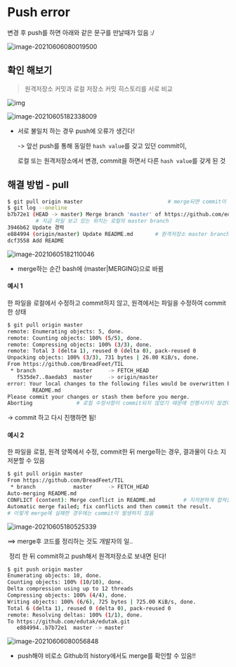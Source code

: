 # Push error

변경 후 push를 하면 아래와 같은 문구를 만날때가 있음 :/

![image-20210606080019500](../../../../AppData/Roaming/Typora/typora-user-images/image-20210606080019500.png)



## 확인 해보기

> 원격저장소 커밋과 로컬 저장소 커밋 히스토리를 서로 비교

![img](https://lh6.googleusercontent.com/ewlxzYgVxnKQfPY4QMcPWsAodW6MJByi-OJIf8JzaGYkp8WO88U5v2nYtZlIjuA3su4A7XtL9AcqAgKJp0j4GI6rHcuWj4g7b9Y40obd28r95Ahmo4Q0xV3pIvRayLcz65SDV6Gm)

![image-20210605182338009](../../../../AppData/Roaming/Typora/typora-user-images/image-20210605182338009.png)

- 서로 불일치 하는 경우 push에 오류가 생긴다!

  -> 앞선 push를 통해 동일한 `hash value`를 갖고 있던 commit이, 

     로컬 또는 원격저장소에서 변경, commit을 하면서 다른 `hash value`를 갖게 된 것





## 해결 방법 - pull

```bash
$ git pull origin master                           # merge되면 commit이 발생함
$ git log --oneline
b7b72e1 (HEAD -> master) Merge branch 'master' of https://github.com/edutak/edutak  
		 # 지금 파일 보고 있는 위치는 로컬의 master branch
3946b62 Update 경력
e884994 (origin/master) Update README.md       # 원격저장소 master branch에서 commit 이력   
dcf3558 Add README
```

![image-20210605182110046](../../../../AppData/Roaming/Typora/typora-user-images/image-20210605182110046.png)

- merge하는 순간 bash에 (master|MERGING)으로 바뀜



#### 예시 1

한 파일을 로컬에서 수정하고 commit하지 않고, 원격에서는 파일을 수정하여 commit한 상태

```bash
$ git pull origin master
remote: Enumerating objects: 5, done.
remote: Counting objects: 100% (5/5), done.
remote: Compressing objects: 100% (3/3), done.
remote: Total 3 (delta 1), reused 0 (delta 0), pack-reused 0
Unpacking objects: 100% (3/3), 731 bytes | 26.00 KiB/s, done.
From https://github.com/BreadFeet/TIL
 * branch            master     -> FETCH_HEAD
   f535de7..0aedab3  master     -> origin/master
error: Your local changes to the following files would be overwritten by merge:
        README.md
Please commit your changes or stash them before you merge.
Aborting              # 로컬 수정사항이 commit되지 않았기 때문에 진행시키지 않겠다는 것
```

-> commit 하고 다시 진행하면 됨!



#### 예시 2

한 파일을 로컬, 원격 양쪽에서 수정, commit한 뒤 merge하는 경우, 결과물이 다소 지저분할 수 있음

```bash
$ git pull origin master
From https://github.com/BreadFeet/TIL
 * branch            master     -> FETCH_HEAD
Auto-merging README.md
CONFLICT (content): Merge conflict in README.md         # 지저분하게 합쳐질 것이 예상됨
Automatic merge failed; fix conflicts and then commit the result.
# 이렇게 merge에 실패한 경우에는 commit이 발생하지 않음
```

<img src="../../../../AppData/Roaming/Typora/typora-user-images/image-20210605180525339.png" alt="image-20210605180525339"  />

==> merge후 코드를 정리하는 것도 개발자의 일..

​	정리 한 뒤 commit하고 push해서 원격저장소로 보내면 된다!

```bash
$ git push origin master
Enumerating objects: 10, done.
Counting objects: 100% (10/10), done.
Delta compression using up to 12 threads
Compressing objects: 100% (4/4), done.
Writing objects: 100% (6/6), 725 bytes | 725.00 KiB/s, done.
Total 6 (delta 1), reused 0 (delta 0), pack-reused 0
remote: Resolving deltas: 100% (1/1), done.
To https://github.com/edutak/edutak.git
   e884994..b7b72e1  master -> master
```

![image-20210606080056848](../../../../AppData/Roaming/Typora/typora-user-images/image-20210606080056848.png)

- push해야 비로소 Github의 history에서도 merge를 확인할 수 있음!!

